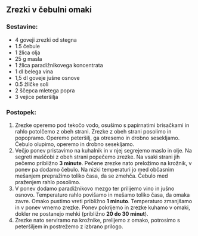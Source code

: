 ## Zrezki v čebulni omaki
### Sestavine:
- 4 goveji zrezki od stegna
- 1.5 čebule
- 1 žlica olja
- 25 g masla
- 1 žlica paradižnikovega koncentrata
- 1 dl belega vina
- 1,5 dl goveje jušne osnove
- 0.5 žličke soli
- 2 ščepca mletega popra
- 3 vejice peteršilja

### Postopek:
1. Zrezke operemo pod tekočo vodo, osušimo s papirnatimi brisačkami in rahlo potolčemo z obeh strani. Zrezke z obeh strani posolimo in popopramo. Operemo peteršilj, ga otresemo in drobno sesekljamo. Čebulo olupimo, operemo in drobno sesekljamo.
2. Večjo ponev pristavimo na kuhalnik in v njej segrejemo maslo in olje. Na segreti maščobi z obeh strani popečemo zrezke. Na vsaki strani jih pečemo približno **3 minute**. Pečene zrezke nato preložimo na krožnik, v ponev pa dodamo čebulo. Na nizki temperaturi jo med občasnim mešanjem prepražimo toliko časa, da se zmehča. Čebulo med praženjem rahlo posolimo.
3. V ponev dodamo paradižnikovo mezgo ter prilijemo vino in jušno osnovo. Temperaturo rahlo povišamo in mešamo toliko časa, da omaka zavre. Omako pustimo vreti približno **1 minuto**. Temperaturo zmanjšamo in v ponev vrnemo zrezke. Ponev pokrijemo in zrezke kuhamo v omaki, dokler ne postanejo mehki (približno **20 do 30 minut**).
4. Zrezke nato serviramo na krožnike, prelijemo z omako, potrosimo s peteršiljem in postrežemo z izbrano prilogo.
